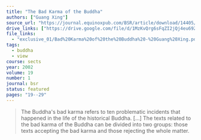 ```yaml
---
title: "The Bad Karma of the Buddha"
authors: ["Guang Xing"]
source_url: "https://journal.equinoxpub.com/BSR/article/download/14405/16626"
drive_links: ["https://drive.google.com/file/d/1MzKvQrg6sFqZI2jQj4eu69ZFgKL2vLIf/view?usp=drivesdk"]
file_links:
  - "exclusive_01/Bad%20Karma%20of%20the%20Buddha%20-%20Guang%20Xing.pdf"
tags:
  - buddha
  - view
course: sects
year: 2002
volume: 19
number: 1
journal: bsr
status: featured
pages: "19--29"
---
```


> The Buddha's bad karma refers to ten problematic incidents that happened in the life of the historical Buddha. [...] The texts related to the bad karma of the Buddha can be divided into two groups: those texts accepting the bad karma and those rejecting the whole matter.

